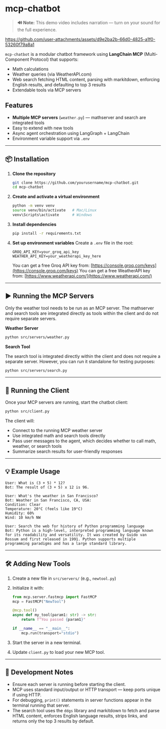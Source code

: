 # mcp-chatbot

> **🔊 Note:** This demo video includes narration — turn on your sound for the full experience.

https://github.com/user-attachments/assets/d9e2ba2b-66d0-4825-a1f0-53260f79a8a1

`mcp-chatbot` is a modular chatbot framework using **LangChain MCP** (Multi-Component Protocol) that supports:

- Math calculations
- Weather queries (via WeatherAPI.com)
- Web search fetching HTML content, parsing with markitdown, enforcing English results, and defaulting to top 3 results
- Extendable tools via MCP servers

## Features

- **Multiple MCP servers** (`weather.py`) — mathserver and search are integrated tools
- Easy to extend with new tools
- Async agent orchestration using LangGraph + LangChain
- Environment variable support via `.env`

---

## 📦 Installation

1. **Clone the repository**

   ```bash
   git clone https://github.com/yourusername/mcp-chatbot.git
   cd mcp-chatbot
   ```

2. **Create and activate a virtual environment**

   ```bash
   python -m venv venv
   source venv/bin/activate   # Mac/Linux
   venv\Scripts\activate      # Windows
   ```

3. **Install dependencies**

   ```bash
   pip install -r requirements.txt
   ```

4. **Set up environment variables**
   Create a `.env` file in the root:

   ```env
   GROQ_API_KEY=your_groq_api_key
   WEATHER_API_KEY=your_weatherapi_key_here
   ```

   You can get a free Groq API key from: [https://console.groq.com/keys](https://console.groq.com/keys)
   You can get a free WeatherAPI key from: [https://www.weatherapi.com/](https://www.weatherapi.com/)

---

## ▶️ Running the MCP Servers

Only the weather tool needs to be run as an MCP server. The mathserver and search tools are integrated directly as tools within the client and do not require separate servers.

**Weather Server**

```bash
python src/servers/weather.py
```

**Search Tool**

The search tool is integrated directly within the client and does not require a separate server. However, you can run it standalone for testing purposes:

```bash
python src/servers/search.py
```

---

## 🤖 Running the Client

Once your MCP servers are running, start the chatbot client:

```bash
python src/client.py
```

The client will:

- Connect to the running MCP weather server
- Use integrated math and search tools directly
- Pass user messages to the agent, which decides whether to call math, weather, or search tools
- Summarize search results for user-friendly responses

---

## 💡 Example Usage

```
User: What is (3 + 5) * 12?
Bot: The result of (3 + 5) x 12 is 96.

User: What's the weather in San Francisco?
Bot: Weather in San Francisco, CA, USA:
Condition: Clear
Temperature: 20°C (feels like 19°C)
Humidity: 60%
Wind: 10 km/h NW

User: Search the web for history of Python programming language
Bot: Python is a high-level, interpreted programming language known for its readability and versatility. It was created by Guido van Rossum and first released in 1991. Python supports multiple programming paradigms and has a large standard library.
```

---

## 🛠 Adding New Tools

1. Create a new file in `src/servers/` (e.g., `newtool.py`)
2. Initialize it with:

   ```python
   from mcp.server.fastmcp import FastMCP
   mcp = FastMCP("NewTool")

   @mcp.tool()
   async def my_tool(param1: str) -> str:
       return f"You passed {param1}"

   if __name__ == "__main__":
       mcp.run(transport="stdio")
   ```

3. Start the server in a new terminal.
4. Update `client.py` to load your new MCP tool.

---

## 🧪 Development Notes

- Ensure each server is running before starting the client.
- MCP uses standard input/output or HTTP transport — keep ports unique if using HTTP.
- For debugging, `print()` statements in server functions appear in the terminal running that server.
- The search tool uses the `ddgs` library and markitdown to fetch and parse HTML content, enforces English language results, strips links, and returns only the top 3 results by default.
